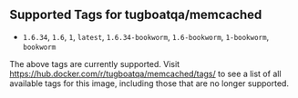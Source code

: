 ## Supported Tags for tugboatqa/memcached

* `1.6.34`, `1.6`, `1`, `latest`, `1.6.34-bookworm`, `1.6-bookworm`, `1-bookworm`, `bookworm`

The above tags are currently supported. Visit https://hub.docker.com/r/tugboatqa/memcached/tags/ to see a list of all available tags for this image, including those that are no longer supported.
